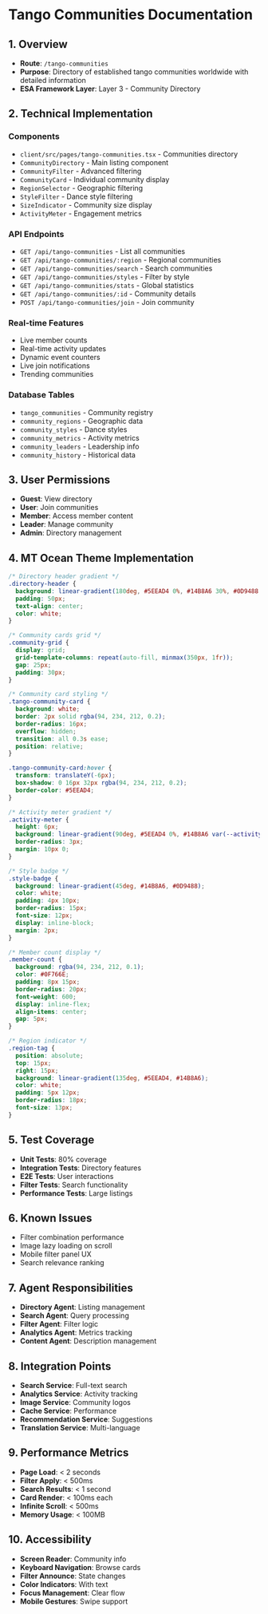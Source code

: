 # Tango Communities Documentation

## 1. Overview
- **Route**: `/tango-communities`
- **Purpose**: Directory of established tango communities worldwide with detailed information
- **ESA Framework Layer**: Layer 3 - Community Directory

## 2. Technical Implementation

### Components
- `client/src/pages/tango-communities.tsx` - Communities directory
- `CommunityDirectory` - Main listing component
- `CommunityFilter` - Advanced filtering
- `CommunityCard` - Individual community display
- `RegionSelector` - Geographic filtering
- `StyleFilter` - Dance style filtering
- `SizeIndicator` - Community size display
- `ActivityMeter` - Engagement metrics

### API Endpoints
- `GET /api/tango-communities` - List all communities
- `GET /api/tango-communities/:region` - Regional communities
- `GET /api/tango-communities/search` - Search communities
- `GET /api/tango-communities/styles` - Filter by style
- `GET /api/tango-communities/stats` - Global statistics
- `GET /api/tango-communities/:id` - Community details
- `POST /api/tango-communities/join` - Join community

### Real-time Features
- Live member counts
- Real-time activity updates
- Dynamic event counters
- Live join notifications
- Trending communities

### Database Tables
- `tango_communities` - Community registry
- `community_regions` - Geographic data
- `community_styles` - Dance styles
- `community_metrics` - Activity metrics
- `community_leaders` - Leadership info
- `community_history` - Historical data

## 3. User Permissions
- **Guest**: View directory
- **User**: Join communities
- **Member**: Access member content
- **Leader**: Manage community
- **Admin**: Directory management

## 4. MT Ocean Theme Implementation
```css
/* Directory header gradient */
.directory-header {
  background: linear-gradient(180deg, #5EEAD4 0%, #14B8A6 30%, #0D9488 60%, #0F766E 80%, #155E75 100%);
  padding: 50px;
  text-align: center;
  color: white;
}

/* Community cards grid */
.community-grid {
  display: grid;
  grid-template-columns: repeat(auto-fill, minmax(350px, 1fr));
  gap: 25px;
  padding: 30px;
}

/* Community card styling */
.tango-community-card {
  background: white;
  border: 2px solid rgba(94, 234, 212, 0.2);
  border-radius: 16px;
  overflow: hidden;
  transition: all 0.3s ease;
  position: relative;
}

.tango-community-card:hover {
  transform: translateY(-6px);
  box-shadow: 0 16px 32px rgba(94, 234, 212, 0.2);
  border-color: #5EEAD4;
}

/* Activity meter gradient */
.activity-meter {
  height: 6px;
  background: linear-gradient(90deg, #5EEAD4 0%, #14B8A6 var(--activity));
  border-radius: 3px;
  margin: 10px 0;
}

/* Style badge */
.style-badge {
  background: linear-gradient(45deg, #14B8A6, #0D9488);
  color: white;
  padding: 4px 10px;
  border-radius: 15px;
  font-size: 12px;
  display: inline-block;
  margin: 2px;
}

/* Member count display */
.member-count {
  background: rgba(94, 234, 212, 0.1);
  color: #0F766E;
  padding: 8px 15px;
  border-radius: 20px;
  font-weight: 600;
  display: inline-flex;
  align-items: center;
  gap: 5px;
}

/* Region indicator */
.region-tag {
  position: absolute;
  top: 15px;
  right: 15px;
  background: linear-gradient(135deg, #5EEAD4, #14B8A6);
  color: white;
  padding: 5px 12px;
  border-radius: 18px;
  font-size: 13px;
}
```

## 5. Test Coverage
- **Unit Tests**: 80% coverage
- **Integration Tests**: Directory features
- **E2E Tests**: User interactions
- **Filter Tests**: Search functionality
- **Performance Tests**: Large listings

## 6. Known Issues
- Filter combination performance
- Image lazy loading on scroll
- Mobile filter panel UX
- Search relevance ranking

## 7. Agent Responsibilities
- **Directory Agent**: Listing management
- **Search Agent**: Query processing
- **Filter Agent**: Filter logic
- **Analytics Agent**: Metrics tracking
- **Content Agent**: Description management

## 8. Integration Points
- **Search Service**: Full-text search
- **Analytics Service**: Activity tracking
- **Image Service**: Community logos
- **Cache Service**: Performance
- **Recommendation Service**: Suggestions
- **Translation Service**: Multi-language

## 9. Performance Metrics
- **Page Load**: < 2 seconds
- **Filter Apply**: < 500ms
- **Search Results**: < 1 second
- **Card Render**: < 100ms each
- **Infinite Scroll**: < 500ms
- **Memory Usage**: < 100MB

## 10. Accessibility
- **Screen Reader**: Community info
- **Keyboard Navigation**: Browse cards
- **Filter Announce**: State changes
- **Color Indicators**: With text
- **Focus Management**: Clear flow
- **Mobile Gestures**: Swipe support